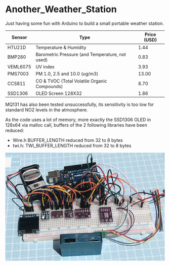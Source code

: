 # Another_Weather_Station

Just having some fun with Arduino to build a small portable weather station.

|Sensor|Type|Price (USD)|
|---|---|---|
|HTU21D|Temperature & Humidity|1.44|
|BMP280|Barometric Pressure (and Temperature, not used)|0.83|
|VEML6075|UV index|3.93|
|PMS7003|PM 1.0, 2.5 and 10.0 (ug/m3)|13.00|
|CCS811|CO & TVOC (Total Volatile Organic Compounds)|8.70|
|SSD1306|OLED Screen 128X32|1.86|

MQ131 has also been tested unsuccessfully, its sensitivity is too low for standard NO2 levels in the atmosphere.

As the code uses a lot of memory, more exactly the SSD1306 OLED in 128x64 via malloc call, buffers of the 2 following libraries have been reduced:
* Wire.h BUFFER_LENGTH reduced from 32 to 8 bytes
* twi.h: TWI_BUFFER_LENGTH reduced from 32 to 8 bytes

![Circuit Picture](CircuitPicture.png)